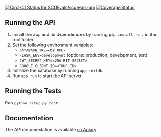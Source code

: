 [![CircleCI Status for SCUEvals/scuevals-api](https://img.shields.io/circleci/project/github/SCUEvals/scuevals-api/master.svg)](https://app.codeship.com/projects/251868)
[![Coverage Status](https://img.shields.io/coveralls/github/SCUEvals/scuevals-api/master.svg)](https://coveralls.io/github/SCUEvals/scuevals-api?branch=master)

## Running the API
1. Install the app and its dependencies by running `pip install -e .` in the root folder.
1. Set the following environment variables:
   * `DATABASE_URL=<DB URL>`
   * `FLASK_ENV=development`  (options: production, development, test)
   * `JWT_SECRET_KEY=<256-BIT SECRET>`
   * `GOOGLE_CLIENT_ID=<YOUR ID>`
1. Initialize the database by running `app initdb`.
1. Run `app run` to start the API server.

## Running the Tests
Run `python setup.py test`.

## Documentation
The API documentation is available [on Apiary](https://scuevals.docs.apiary.io/).